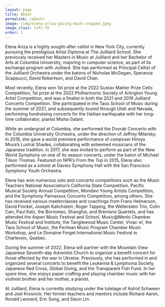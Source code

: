 ```yaml
---
layout: page
title: About
permalink: /about/
image: /img/elena-ariza-gazing-bush-cropped.jpeg
image_class: left-75
order: 1
---
```


<!-- <img class="float-left" height="300px" width="246.58px" src="/img/Elena-Ariza-small.jpeg"> -->

Elena Ariza is a highly sought-after cellist in New York City, currently pursuing the prestigious Artist Diploma at The Juilliard School. She previously received her Masters in Music at Juilliard and her Bachelor of Arts at Columbia University, majoring in computer science, as part of its exchange program with Juilliard. She has performed as Principal Cellist of the Juilliard Orchestra under the batons of Nicholas McGegan, Speranza Scappucci, David Robertson, and David Chan. 

Most recently, Elena won 1st prize at the 2022 Gustav Mahler Prize Cello Competition, 1st prize at the 2022 Philharmonic Society of Arlington Young Artist Competition, and was a finalist in both the 2021 and 2019 Juilliard Concerto Competition. She participated in the Taos School of Music during the summer of 2021, and subsequently toured through Utah and Nevada, performing fundraising concerts for the Haitian earthquake with her long-time collaborator, pianist Misha Galant. 

While an undergrad at Columbia, she performed the Dvorak Concerto with the Columbia University Orchestra, under the direction of Jeffrey Milarsky. In 2018, she gave a world premiere performance of composer Hiroya Miura’s Lustral Shades, collaborating with esteemed musicians of the Japanese tradition. In 2017, she was invited to perform as part of the New World Symphony on one of its season concerts, under the baton of Michael Tilson Thomas. Featured on NPR’s From the Top in 2015, Elena also performed as a soloist at Davies Symphony Hall with the San Francisco Symphony Youth Orchestra. 

Elena has won numerous solo and concerto competitions such as the Music Teachers National Association’s California State Competition, Pacific Musical Society Annual Competition, Mondavi Young Artists Competition, and the Symphony Parnassus Concerto Competition, among others. She has received various masterclasses and coachings from Frans Helmerson, David Finckel, Joseph Kalichstein, Roger Tapping, the Weilerstein Trio, Colin Carr, Paul Katz, the Borromeo, Shanghai, and Brentano Quartets, and has attended the Aspen Music Festival and School, Music@Menlo Chamber Music Festival and Institute, the Tanglewood Music Center, Vivac-e!, the Taos School of Music, the Perlman Music Program Chamber Music Workshop, and Le Domaine Forget International Music Festival in Charlevoix, Quebec.

During the summer of 2022, Elena will partner with the Mountain View Japanese Seventh-day Adventist Church to organize a benefit concert for those affected by the war in Ukraine. Previously, she has performed in and organized several concerts to benefit the Leukemia & Lymphoma Society, Japanese Red Cross, Global Giving, and the Transparent Fish Fund. In her spare time, she enjoys paper crafting and playing chamber music with her violinist brother and her mother, a pianist. 

At Juilliard, Elena is currently studying under the tutelage of Astrid Schween and Joel Krosnick. Her former teachers and mentors include Richard Aaron, Ronald Leonard, Eric Sung, and Sieun Lin. 